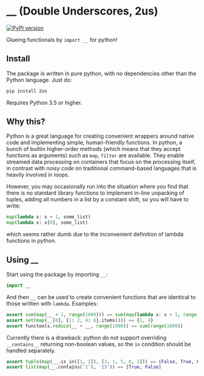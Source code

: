 # __ (Double Underscores, 2us)
[![PyPI version](https://badge.fury.io/py/2us.svg)](https://badge.fury.io/py/2us)

Glueing functionals by `import __` for python!

## Install
The package is written in pure python, with no dependencies other than the Python language. Just do:

```sh
pip install 2us
```

Requires Python 3.5 or higher.

## Why this?
Python is a great language for creating convenient wrappers around native code and implementing simple, human-friendly functions.
In python, a bunch of builtin higher-order methods (which means that they accept functions as arguments) such as `map`, `filter` are available.
They enable streamed data processing on containers that focus on the processing itself,
in contrast with *noisy code* on traditional command-based languages that is heavily involved in loops.

However, you may occasionally run into the situation where you find that there is no standard library functions to implement in-line unpacking of tuples,
adding all numbers in a list by a constant shift, so you will have to write:
```python
map(lambda x: x + 1, some_list)
map(lambda x: x[0], some_list)
```
which seems rather dumb due to the inconvenient definition of lambda functions in python.

## Using __
Start using the package by importing `__`:
```python
import __
```
And then `__` can be used to create convenient functions that are identical to those written with `lambda`. Examples:
```python
assert sum(map(__ + 1, range(1000))) == sum(map(lambda x: x + 1, range(1000)))
assert set(map(__[0], {1: 2, 4: 6}.items())) == {1, 4}
assert functools.reduce(__ + __, range(1000)) == sum(range(1000))
```
Currently there is a drawback: python do not support overriding `__contains__` returning non-boolean values, so the `in` condition should be handled separately.
```python
assert tuple(map(__.is_in([1, 2]), [3, 1, 5, 0, 2])) == (False, True, False, False, True)
assert list(map(__.contains('1'), '13')) == [True, False]
```
